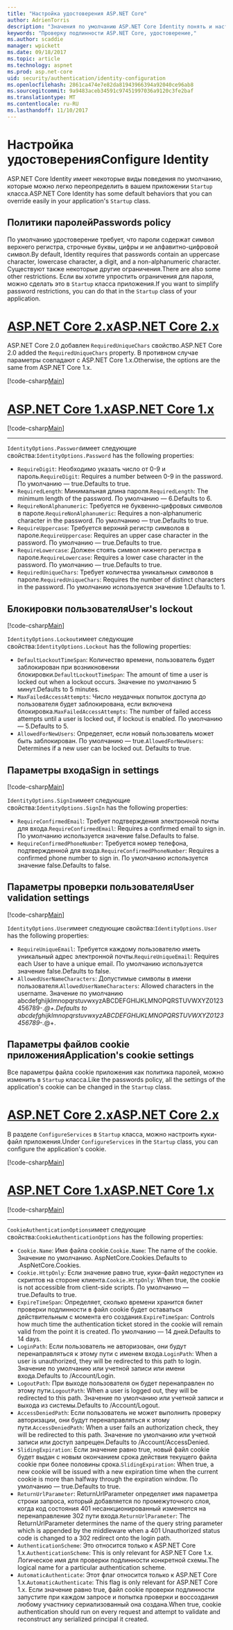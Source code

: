 ```yaml
---
title: "Настройка удостоверения ASP.NET Core"
author: AdrienTorris
description: "Значения по умолчанию ASP.NET Core Identity понять и настройки различных свойств Identity для использования пользовательских значений."
keywords: "Проверку подлинности ASP.NET Core, удостоверение,"
ms.author: scaddie
manager: wpickett
ms.date: 09/18/2017
ms.topic: article
ms.technology: aspnet
ms.prod: asp.net-core
uid: security/authentication/identity-configuration
ms.openlocfilehash: 2861ca474e7e82da81943966394a92040ce96ab8
ms.sourcegitcommit: 9a9483aceb34591c97451997036a9120c3fe2baf
ms.translationtype: MT
ms.contentlocale: ru-RU
ms.lasthandoff: 11/10/2017
---
```

# <a name="configure-identity"></a><span data-ttu-id="a38d0-104">Настройка удостоверения</span><span class="sxs-lookup"><span data-stu-id="a38d0-104">Configure Identity</span></span>

<span data-ttu-id="a38d0-105">ASP.NET Core Identity имеет некоторые виды поведения по умолчанию, которые можно легко переопределить в вашем приложении `Startup` класса.</span><span class="sxs-lookup"><span data-stu-id="a38d0-105">ASP.NET Core Identity has some default behaviors that you can override easily in your application's `Startup` class.</span></span>

## <a name="passwords-policy"></a><span data-ttu-id="a38d0-106">Политики паролей</span><span class="sxs-lookup"><span data-stu-id="a38d0-106">Passwords policy</span></span>

<span data-ttu-id="a38d0-107">По умолчанию удостоверение требует, что пароли содержат символ верхнего регистра, строчные буквы, цифры и не алфавитно-цифровой символ.</span><span class="sxs-lookup"><span data-stu-id="a38d0-107">By default, Identity requires that passwords contain an uppercase character, lowercase character, a digit, and a non-alphanumeric character.</span></span> <span data-ttu-id="a38d0-108">Существуют также некоторые другие ограничения.</span><span class="sxs-lookup"><span data-stu-id="a38d0-108">There are also some other restrictions.</span></span> <span data-ttu-id="a38d0-109">Если вы хотите упростить ограничения для пароля, можно сделать это в `Startup` класса приложения.</span><span class="sxs-lookup"><span data-stu-id="a38d0-109">If you want to simplify password restrictions, you can do that in the `Startup` class of your application.</span></span>

# <a name="aspnet-core-2xtabaspnetcore2x"></a>[<span data-ttu-id="a38d0-110">ASP.NET Core 2.x</span><span class="sxs-lookup"><span data-stu-id="a38d0-110">ASP.NET Core 2.x</span></span>](#tab/aspnetcore2x)

<span data-ttu-id="a38d0-111">ASP.NET Core 2.0 добавлен `RequiredUniqueChars` свойство.</span><span class="sxs-lookup"><span data-stu-id="a38d0-111">ASP.NET Core 2.0 added the `RequiredUniqueChars` property.</span></span> <span data-ttu-id="a38d0-112">В противном случае параметры совпадают с ASP.NET Core 1.x.</span><span class="sxs-lookup"><span data-stu-id="a38d0-112">Otherwise, the options are the same from ASP.NET Core 1.x.</span></span>

[!code-csharp[Main](identity/sample/src/ASPNETv2-IdentityDemo-Configuration/Startup.cs?range=29-37,50-52)]

# <a name="aspnet-core-1xtabaspnetcore1x"></a>[<span data-ttu-id="a38d0-113">ASP.NET Core 1.x</span><span class="sxs-lookup"><span data-stu-id="a38d0-113">ASP.NET Core 1.x</span></span>](#tab/aspnetcore1x)

[!code-csharp[Main](identity/sample/src/ASPNET-IdentityDemo-PrimaryKeysConfig/Startup.cs?range=58-65,84)]

---

<span data-ttu-id="a38d0-114">`IdentityOptions.Password`имеет следующие свойства:</span><span class="sxs-lookup"><span data-stu-id="a38d0-114">`IdentityOptions.Password` has the following properties:</span></span>
* <span data-ttu-id="a38d0-115">`RequireDigit`: Необходимо указать число от 0-9 и пароль.</span><span class="sxs-lookup"><span data-stu-id="a38d0-115">`RequireDigit`: Requires a number between 0-9 in the password.</span></span> <span data-ttu-id="a38d0-116">По умолчанию — true.</span><span class="sxs-lookup"><span data-stu-id="a38d0-116">Defaults to true.</span></span>
* <span data-ttu-id="a38d0-117">`RequiredLength`: Минимальная длина пароля.</span><span class="sxs-lookup"><span data-stu-id="a38d0-117">`RequiredLength`: The minimum length of the password.</span></span> <span data-ttu-id="a38d0-118">По умолчанию — 6.</span><span class="sxs-lookup"><span data-stu-id="a38d0-118">Defaults to 6.</span></span>
* <span data-ttu-id="a38d0-119">`RequireNonAlphanumeric`: Требуется не буквенно-цифровых символов в пароле.</span><span class="sxs-lookup"><span data-stu-id="a38d0-119">`RequireNonAlphanumeric`: Requires a non-alphanumeric character in the password.</span></span> <span data-ttu-id="a38d0-120">По умолчанию — true.</span><span class="sxs-lookup"><span data-stu-id="a38d0-120">Defaults to true.</span></span>
* <span data-ttu-id="a38d0-121">`RequireUppercase`: Требуется верхний регистр символов в пароле.</span><span class="sxs-lookup"><span data-stu-id="a38d0-121">`RequireUppercase`: Requires an upper case character in the password.</span></span> <span data-ttu-id="a38d0-122">По умолчанию — true.</span><span class="sxs-lookup"><span data-stu-id="a38d0-122">Defaults to true.</span></span>
* <span data-ttu-id="a38d0-123">`RequireLowercase`: Должен стоять символ нижнего регистра в пароле.</span><span class="sxs-lookup"><span data-stu-id="a38d0-123">`RequireLowercase`: Requires a lower case character in the password.</span></span> <span data-ttu-id="a38d0-124">По умолчанию — true.</span><span class="sxs-lookup"><span data-stu-id="a38d0-124">Defaults to true.</span></span>
* <span data-ttu-id="a38d0-125">`RequiredUniqueChars`: Требует количества уникальных символов в пароле.</span><span class="sxs-lookup"><span data-stu-id="a38d0-125">`RequiredUniqueChars`: Requires the number of distinct characters in the password.</span></span> <span data-ttu-id="a38d0-126">По умолчанию используется значение 1.</span><span class="sxs-lookup"><span data-stu-id="a38d0-126">Defaults to 1.</span></span>


## <a name="users-lockout"></a><span data-ttu-id="a38d0-127">Блокировки пользователя</span><span class="sxs-lookup"><span data-stu-id="a38d0-127">User's lockout</span></span>

[!code-csharp[Main](identity/sample/src/ASPNETv2-IdentityDemo-Configuration/Startup.cs?range=29-30,39-42,50-52)]

<span data-ttu-id="a38d0-128">`IdentityOptions.Lockout`имеет следующие свойства:</span><span class="sxs-lookup"><span data-stu-id="a38d0-128">`IdentityOptions.Lockout` has the following properties:</span></span>
* <span data-ttu-id="a38d0-129">`DefaultLockoutTimeSpan`: Количество времени, пользователь будет заблокирован при возникновении блокировки.</span><span class="sxs-lookup"><span data-stu-id="a38d0-129">`DefaultLockoutTimeSpan`: The amount of time a user is locked out when a lockout occurs.</span></span> <span data-ttu-id="a38d0-130">Значение по умолчанию 5 минут.</span><span class="sxs-lookup"><span data-stu-id="a38d0-130">Defaults to 5 minutes.</span></span>
* <span data-ttu-id="a38d0-131">`MaxFailedAccessAttempts`: Число неудачных попыток доступа до пользователя будет заблокирована, если включена блокировка.</span><span class="sxs-lookup"><span data-stu-id="a38d0-131">`MaxFailedAccessAttempts`: The number of failed access attempts until a user is locked out, if lockout is enabled.</span></span> <span data-ttu-id="a38d0-132">По умолчанию — 5.</span><span class="sxs-lookup"><span data-stu-id="a38d0-132">Defaults to 5.</span></span>
* <span data-ttu-id="a38d0-133">`AllowedForNewUsers`: Определяет, если новый пользователь может быть заблокирован. По умолчанию — true.</span><span class="sxs-lookup"><span data-stu-id="a38d0-133">`AllowedForNewUsers`: Determines if a new user can be locked out. Defaults to true.</span></span>


## <a name="sign-in-settings"></a><span data-ttu-id="a38d0-134">Параметры входа</span><span class="sxs-lookup"><span data-stu-id="a38d0-134">Sign in settings</span></span>

[!code-csharp[Main](identity/sample/src/ASPNETv2-IdentityDemo-Configuration/Startup.cs?range=29-30,44-46,50-52)]

<span data-ttu-id="a38d0-135">`IdentityOptions.SignIn`имеет следующие свойства:</span><span class="sxs-lookup"><span data-stu-id="a38d0-135">`IdentityOptions.SignIn` has the following properties:</span></span>
* <span data-ttu-id="a38d0-136">`RequireConfirmedEmail`: Требует подтверждения электронной почты для входа.</span><span class="sxs-lookup"><span data-stu-id="a38d0-136">`RequireConfirmedEmail`: Requires a confirmed email to sign in.</span></span> <span data-ttu-id="a38d0-137">По умолчанию используется значение false.</span><span class="sxs-lookup"><span data-stu-id="a38d0-137">Defaults to false.</span></span>
* <span data-ttu-id="a38d0-138">`RequireConfirmedPhoneNumber`: Требуется номер телефона, подтвержденной для входа.</span><span class="sxs-lookup"><span data-stu-id="a38d0-138">`RequireConfirmedPhoneNumber`: Requires a confirmed phone number to sign in.</span></span> <span data-ttu-id="a38d0-139">По умолчанию используется значение false.</span><span class="sxs-lookup"><span data-stu-id="a38d0-139">Defaults to false.</span></span>


## <a name="user-validation-settings"></a><span data-ttu-id="a38d0-140">Параметры проверки пользователя</span><span class="sxs-lookup"><span data-stu-id="a38d0-140">User validation settings</span></span>

[!code-csharp[Main](identity/sample/src/ASPNETv2-IdentityDemo-Configuration/Startup.cs?range=29-30,48-52)]

<span data-ttu-id="a38d0-141">`IdentityOptions.User`имеет следующие свойства:</span><span class="sxs-lookup"><span data-stu-id="a38d0-141">`IdentityOptions.User` has the following properties:</span></span>
* <span data-ttu-id="a38d0-142">`RequireUniqueEmail`: Требуется каждому пользователю иметь уникальный адрес электронной почты.</span><span class="sxs-lookup"><span data-stu-id="a38d0-142">`RequireUniqueEmail`: Requires each User to have a unique email.</span></span> <span data-ttu-id="a38d0-143">По умолчанию используется значение false.</span><span class="sxs-lookup"><span data-stu-id="a38d0-143">Defaults to false.</span></span>
* <span data-ttu-id="a38d0-144">`AllowedUserNameCharacters`: Допустимые символы в имени пользователя.</span><span class="sxs-lookup"><span data-stu-id="a38d0-144">`AllowedUserNameCharacters`: Allowed characters in the username.</span></span> <span data-ttu-id="a38d0-145">Значение по умолчанию abcdefghijklmnopqrstuvwxyzABCDEFGHIJKLMNOPQRSTUVWXYZ0123456789-._@+.</span><span class="sxs-lookup"><span data-stu-id="a38d0-145">Defaults to abcdefghijklmnopqrstuvwxyzABCDEFGHIJKLMNOPQRSTUVWXYZ0123456789-._@+.</span></span>

## <a name="applications-cookie-settings"></a><span data-ttu-id="a38d0-146">Параметры файлов cookie приложения</span><span class="sxs-lookup"><span data-stu-id="a38d0-146">Application's cookie settings</span></span>

<span data-ttu-id="a38d0-147">Все параметры файла cookie приложения как политика паролей, можно изменить в `Startup` класса.</span><span class="sxs-lookup"><span data-stu-id="a38d0-147">Like the passwords policy, all the settings of the application's cookie can be changed in the `Startup` class.</span></span>

# <a name="aspnet-core-2xtabaspnetcore2x"></a>[<span data-ttu-id="a38d0-148">ASP.NET Core 2.x</span><span class="sxs-lookup"><span data-stu-id="a38d0-148">ASP.NET Core 2.x</span></span>](#tab/aspnetcore2x)

<span data-ttu-id="a38d0-149">В разделе `ConfigureServices` в `Startup` класса, можно настроить куки-файл приложения.</span><span class="sxs-lookup"><span data-stu-id="a38d0-149">Under `ConfigureServices` in the `Startup` class, you can configure the application's cookie.</span></span>

[!code-csharp[Main](identity/sample/src/ASPNETv2-IdentityDemo-Configuration/Startup.cs?name=snippet_configurecookie)]

# <a name="aspnet-core-1xtabaspnetcore1x"></a>[<span data-ttu-id="a38d0-150">ASP.NET Core 1.x</span><span class="sxs-lookup"><span data-stu-id="a38d0-150">ASP.NET Core 1.x</span></span>](#tab/aspnetcore1x)

[!code-csharp[Main](identity/sample/src/ASPNET-IdentityDemo-PrimaryKeysConfig/Startup.cs?range=58-59,72-80,84)]

--- 

<span data-ttu-id="a38d0-151">`CookieAuthenticationOptions`имеет следующие свойства:</span><span class="sxs-lookup"><span data-stu-id="a38d0-151">`CookieAuthenticationOptions` has the following properties:</span></span>
* <span data-ttu-id="a38d0-152">`Cookie.Name`: Имя файла cookie.</span><span class="sxs-lookup"><span data-stu-id="a38d0-152">`Cookie.Name`: The name of the cookie.</span></span> <span data-ttu-id="a38d0-153">Значение по умолчанию. AspNetCore.Cookies.</span><span class="sxs-lookup"><span data-stu-id="a38d0-153">Defaults to .AspNetCore.Cookies.</span></span>
* <span data-ttu-id="a38d0-154">`Cookie.HttpOnly`: Если значение равно true, куки-файл недоступен из скриптов на стороне клиента.</span><span class="sxs-lookup"><span data-stu-id="a38d0-154">`Cookie.HttpOnly`: When true, the cookie is not accessible from client-side scripts.</span></span> <span data-ttu-id="a38d0-155">По умолчанию — true.</span><span class="sxs-lookup"><span data-stu-id="a38d0-155">Defaults to true.</span></span>
* <span data-ttu-id="a38d0-156">`ExpireTimeSpan`: Определяет, сколько времени хранится билет проверки подлинности в файл cookie будет оставаться действительным с момента его создания.</span><span class="sxs-lookup"><span data-stu-id="a38d0-156">`ExpireTimeSpan`: Controls how much time the authentication ticket stored in the cookie will remain valid from the point it is created.</span></span> <span data-ttu-id="a38d0-157">По умолчанию — 14 дней.</span><span class="sxs-lookup"><span data-stu-id="a38d0-157">Defaults to 14 days.</span></span>
* <span data-ttu-id="a38d0-158">`LoginPath`: Если пользователь не авторизован, они будут перенаправляться к этому пути с именем входа.</span><span class="sxs-lookup"><span data-stu-id="a38d0-158">`LoginPath`: When a user is unauthorized, they will be redirected to this path to login.</span></span> <span data-ttu-id="a38d0-159">Значение по умолчанию или учетной записи или имени входа.</span><span class="sxs-lookup"><span data-stu-id="a38d0-159">Defaults to /Account/Login.</span></span>
* <span data-ttu-id="a38d0-160">`LogoutPath`: При выходе пользователя он будет перенаправлен по этому пути.</span><span class="sxs-lookup"><span data-stu-id="a38d0-160">`LogoutPath`: When a user is logged out, they will be redirected to this path.</span></span> <span data-ttu-id="a38d0-161">Значение по умолчанию или учетной записи и выхода из системы.</span><span class="sxs-lookup"><span data-stu-id="a38d0-161">Defaults to /Account/Logout.</span></span>
* <span data-ttu-id="a38d0-162">`AccessDeniedPath`: Если пользователь не может выполнить проверку авторизации, они будут перенаправляться к этому пути.</span><span class="sxs-lookup"><span data-stu-id="a38d0-162">`AccessDeniedPath`: When a user fails an authorization check, they will be redirected to this path.</span></span> <span data-ttu-id="a38d0-163">Значение по умолчанию или учетной записи или доступ запрещен.</span><span class="sxs-lookup"><span data-stu-id="a38d0-163">Defaults to /Account/AccessDenied.</span></span>
* <span data-ttu-id="a38d0-164">`SlidingExpiration`: Если значение равно true, новый файл cookie будет выдан с новым окончанием срока действия текущего файла cookie при более половины срока.</span><span class="sxs-lookup"><span data-stu-id="a38d0-164">`SlidingExpiration`: When true, a new cookie will be issued with a new expiration time when the current cookie is more than halfway through the expiration window.</span></span> <span data-ttu-id="a38d0-165">По умолчанию — true.</span><span class="sxs-lookup"><span data-stu-id="a38d0-165">Defaults to true.</span></span>
* <span data-ttu-id="a38d0-166">`ReturnUrlParameter`: ReturnUrlParameter определяет имя параметра строки запроса, который добавляется по промежуточного слоя, когда код состояния 401 несанкционированный изменяется на перенаправление 302 пути входа.</span><span class="sxs-lookup"><span data-stu-id="a38d0-166">`ReturnUrlParameter`: The ReturnUrlParameter determines the name of the query string parameter which is appended by the middleware when a 401 Unauthorized status code is changed to a 302 redirect onto the login path.</span></span>
* <span data-ttu-id="a38d0-167">`AuthenticationScheme`: Это относится только к ASP.NET Core 1.x.</span><span class="sxs-lookup"><span data-stu-id="a38d0-167">`AuthenticationScheme`: This is only relevant for ASP.NET Core 1.x.</span></span> <span data-ttu-id="a38d0-168">Логическое имя для проверки подлинности конкретной схемы.</span><span class="sxs-lookup"><span data-stu-id="a38d0-168">The logical name for a particular authentication scheme.</span></span>
* <span data-ttu-id="a38d0-169">`AutomaticAuthenticate`: Этот флаг относится только к ASP.NET Core 1.x.</span><span class="sxs-lookup"><span data-stu-id="a38d0-169">`AutomaticAuthenticate`: This flag is only relevant for ASP.NET Core 1.x.</span></span> <span data-ttu-id="a38d0-170">Если значение равно true, файл cookie проверки подлинности запустите при каждом запросе и попытка проверки и воссоздания любому участнику сериализованный она создана.</span><span class="sxs-lookup"><span data-stu-id="a38d0-170">When true, cookie authentication should run on every request and attempt to validate and reconstruct any serialized principal it created.</span></span>

